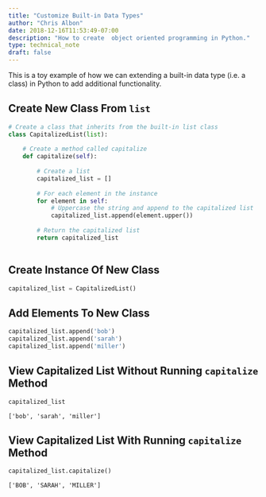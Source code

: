 ```yaml
---
title: "Customize Built-in Data Types"
author: "Chris Albon"
date: 2018-12-16T11:53:49-07:00
description: "How to create  object oriented programming in Python."
type: technical_note
draft: false
---
```

This is a toy example of how we can extending a built-in data type (i.e. a class) in Python to add additional functionality.

## Create New Class From `list`


```python
# Create a class that inherits from the built-in list class
class CapitalizedList(list):
    
    # Create a method called capitalize
    def capitalize(self):
        
        # Create a list
        capitalized_list = []
        
        # For each element in the instance
        for element in self:
            # Uppercase the string and append to the capitalized list
            capitalized_list.append(element.upper())
        
        # Return the capitalized list
        return capitalized_list
        
```

## Create Instance Of New Class


```python
capitalized_list = CapitalizedList()
```

## Add Elements To New Class


```python
capitalized_list.append('bob')
capitalized_list.append('sarah')
capitalized_list.append('miller')
```

## View Capitalized List Without Running `capitalize` Method


```python
capitalized_list
```




    ['bob', 'sarah', 'miller']



## View Capitalized List With Running `capitalize` Method


```python
capitalized_list.capitalize()
```




    ['BOB', 'SARAH', 'MILLER']


